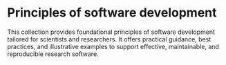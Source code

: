 # Principles of software development

This collection provides foundational principles of software development tailored for scientists and researchers. It offers practical guidance, best practices, and illustrative examples to support effective, maintainable, and reproducible research software.
